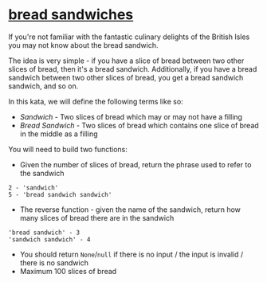 # [bread sandwiches](https://www.codewars.com/kata/bread-sandwiches "https://www.codewars.com/kata/622a6a822494ab004b2c68d2")

If you're not familiar with the fantastic culinary delights of the British Isles you may not know about the bread sandwich.

The idea is very simple - if you have a slice of bread between two other slices of bread, then it's a bread sandwich. Additionally, if you
have a bread sandwich between two other slices of bread, you get a bread sandwich sandwich, and so on.

In this kata, we will define the following terms like so:

- *Sandwich* - Two slices of bread which may or may not have a filling
- *Bread Sandwich* - Two slices of bread which contains one slice of bread in the middle as a filling

You will need to build two functions:

- Given the number of slices of bread, return the phrase used to refer to the sandwich

 ```
 2 - 'sandwich'
 5 - 'bread sandwich sandwich'
 ```

- The reverse function - given the name of the sandwich, return how many slices of bread there are in the sandwich

 ```
 'bread sandwich' - 3
 'sandwich sandwich' - 4
 ```

- You should return `None`/`null` if there is no input / the input is invalid / there is no sandwich
- Maximum 100 slices of bread